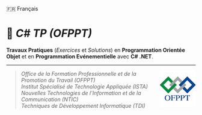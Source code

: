 🇫🇷 Français

# 📓 _C# TP (OFPPT)_

**Travaux Pratiques** (_Exercices_ et _Solutions_) en **Programmation Orientée Objet** et en **Programmation Evénementielle** avec **C# .NET**.

<hr />

> <img src="./ofppt-logo.png?raw=true" align="right"> _Office de la Formation Professionnelle et de la Promotion du Travail (OFPPT) <br />
Institut Spécialisé de Technologie Appliquée (ISTA) <br />
Nouvelles Technologies de l'Information et de la Communication (NTIC) <br />
Techniques de Développement Informatique (TDI)_


